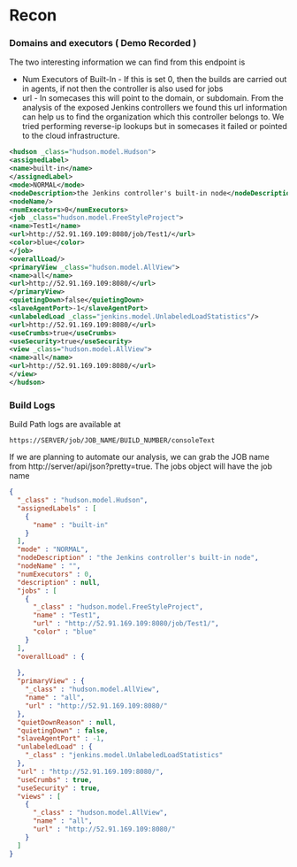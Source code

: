 # Recon

### Domains and executors ( Demo Recorded )

The two interesting information we can find from this endpoint is 
- Num Executors of Built-In - If this is set 0, then the builds are carried out in agents, if not then the controller is also used for jobs
- url - In somecases this will point to the domain, or subdomain. From the analysis of the exposed Jenkins controllers we found this url information can help us to find the organization which this controller belongs to. We tried performing reverse-ip lookups but in somecases it failed or pointed to the cloud infrastructure.

``` xml
<hudson _class="hudson.model.Hudson">
<assignedLabel>
<name>built-in</name>
</assignedLabel>
<mode>NORMAL</mode>
<nodeDescription>the Jenkins controller's built-in node</nodeDescription>
<nodeName/>
<numExecutors>0</numExecutors>
<job _class="hudson.model.FreeStyleProject">
<name>Test1</name>
<url>http://52.91.169.109:8080/job/Test1/</url>
<color>blue</color>
</job>
<overallLoad/>
<primaryView _class="hudson.model.AllView">
<name>all</name>
<url>http://52.91.169.109:8080/</url>
</primaryView>
<quietingDown>false</quietingDown>
<slaveAgentPort>-1</slaveAgentPort>
<unlabeledLoad _class="jenkins.model.UnlabeledLoadStatistics"/>
<url>http://52.91.169.109:8080/</url>
<useCrumbs>true</useCrumbs>
<useSecurity>true</useSecurity>
<view _class="hudson.model.AllView">
<name>all</name>
<url>http://52.91.169.109:8080/</url>
</view>
</hudson>
```

### Build Logs
 
Build Path logs are available at
``` 
https://SERVER/job/JOB_NAME/BUILD_NUMBER/consoleText
```

If we are planning to automate our analysis, we can grab the JOB name from http://server/api/json?pretty=true. The jobs object will have the job name
``` json
{
  "_class" : "hudson.model.Hudson",
  "assignedLabels" : [
    {
      "name" : "built-in"
    }
  ],
  "mode" : "NORMAL",
  "nodeDescription" : "the Jenkins controller's built-in node",
  "nodeName" : "",
  "numExecutors" : 0,
  "description" : null,
  "jobs" : [
    {
      "_class" : "hudson.model.FreeStyleProject",
      "name" : "Test1",
      "url" : "http://52.91.169.109:8080/job/Test1/",
      "color" : "blue"
    }
  ],
  "overallLoad" : {
    
  },
  "primaryView" : {
    "_class" : "hudson.model.AllView",
    "name" : "all",
    "url" : "http://52.91.169.109:8080/"
  },
  "quietDownReason" : null,
  "quietingDown" : false,
  "slaveAgentPort" : -1,
  "unlabeledLoad" : {
    "_class" : "jenkins.model.UnlabeledLoadStatistics"
  },
  "url" : "http://52.91.169.109:8080/",
  "useCrumbs" : true,
  "useSecurity" : true,
  "views" : [
    {
      "_class" : "hudson.model.AllView",
      "name" : "all",
      "url" : "http://52.91.169.109:8080/"
    }
  ]
}
```
